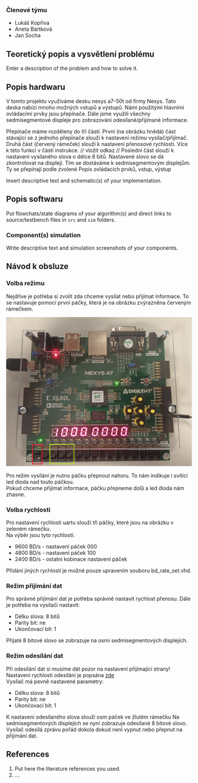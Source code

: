 
### Členové týmu

* Lukáš Kopřiva
* Aneta Bártková
* Jan Socha

## Teoretický popis a vysvětlení problému

Enter a description of the problem and how to solve it.

## Popis hardwaru
V tomto projektu využíváme desku nexys a7-50t od firmy Nexys. Tato deska nabízí mnoho možných vstupů a výstupů.
Námi použitými hlavními ovládacími prvky jsou přepínače. Dále jsme využili všechny sedmisegmentové displeje pro zobrazování odesílané/přijímané informace.

Přepínače máme rozděleny do tří částí. První (na obrázku hnědá) část stávající se z jednoho přepínače slouží k nastavení režimu vysílač/přijímač. Druhá část (červený rámeček) slouží k nastavení přenosové rychlosti. Více k této funkci v části instrukce. // vložit odkaz // Poslední část slouží k nastavení vysílaného slova o délce 8 bitů. Nastavené slovo se dá zkontrolovat na displeji. Tím se dostáváme k sedmisegmentovým displejům. Ty se přepínají podle zvolené 
Popis ovládacích prvků, vstup, výstup

Insert descriptive text and schematic(s) of your implementation.

## Popis softwaru



Put flowchats/state diagrams of your algorithm(s) and direct links to source/testbench files in `src` and `sim` folders. 

### Component(s) simulation

Write descriptive text and simulation screenshots of your components.

## Návod k obsluze

### Volba režimu

Nejdříve je potřeba si zvolit zda chceme vysílat nebo přijímat informace. To se nastavuje pomocí první páčky, která je na obrázku zvýrazněna červeným rámečkem.<br />

![volba režimu](images/uart-packa2.png)

Pro režim vysílání je nutno páčku přepnout nahoru. To nám indikuje i svítící led dioda nad touto páčkou.<br />
Pokud chceme přijímat informace, páčku přepneme dolů a led dioda nám zhasne. <br />

### Volba rychlosti

Pro nastavení rychlosti uartu slouží tři páčky, které jsou na obrázku v zeleném rámečku. <br />
Na výběr jsou tyto rychlosti:
* 9600 BD/s - nastavení páček 000
* 4800 BD/s - nastavení páček 100
* 2400 BD/s - ostatní kobinace nastavení páček <br />

Přidání jiných rychlostí je možné pouze upravením souboru bd_rate_set.vhd.

### Režim přijímání dat

Pro správné přijímání dat je potřeba správně nastavit rychlost přenosu. Dále je potřeba na vysílači nastavit:
* Délku slova: 8 bitů
* Parity bit: ne
* Ukončovací bit: 1 <br />

Přijaté 8 bitové slovo se zobrazuje na osmi sedmisegmentových displejích.<br />

### Režim odesílání dat

Při odesílání dat si musíme dát pozor na nastavení přijímající strany! <br />
Nastavení rychlosti odesílání je popsána [zde](#volba-rychlosti) <br />
Vysílač má pevně nastavené parametry:
* Délku slova: 8 bitů
* Parity bit: ne
* Ukončovací bit: 1 <br />

K nastavení odesílaného slova slouží osm páček ve žlutém rámečku
Na sedmisegmentových displejích se nyní zobrazuje odesílané 8 bitové slovo. Vysílač odesílá zprávu pořád dokola dokud není vypnut nebo přepnut na přijímání dat.


## References

1. Put here the literature references you used.
2. ...
